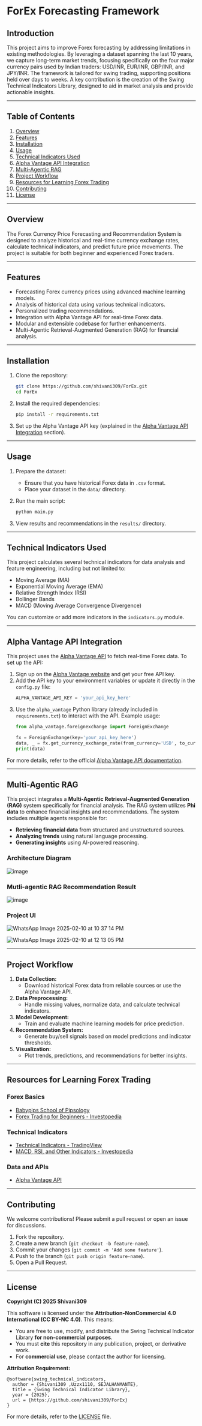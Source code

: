 # ForEx Forecasting Framework

## Introduction 

This project aims to improve Forex forecasting by addressing limitations in existing methodologies. By leveraging a dataset spanning the last 10 years, we capture long-term market trends, focusing specifically on the four major currency pairs used by Indian traders: USD/INR, EUR/INR, GBP/INR, and JPY/INR. The framework is tailored for swing trading, supporting positions held over days to weeks. A key contribution is the creation of the Swing Technical Indicators Library, designed to aid in market analysis and provide actionable insights.

---

## Table of Contents

1. [Overview](#overview)
2. [Features](#features)
3. [Installation](#installation)
4. [Usage](#usage)
5. [Technical Indicators Used](#technical-indicators-used)
6. [Alpha Vantage API Integration](#alpha-vantage-api-integration)
7. [Multi-Agentic RAG](#multi-agentic-rag)
8. [Project Workflow](#project-workflow)
9. [Resources for Learning Forex Trading](#resources-for-learning-forex-trading)
10. [Contributing](#contributing)
11. [License](#license)

---

## Overview

The Forex Currency Price Forecasting and Recommendation System is designed to analyze historical and real-time currency exchange rates, calculate technical indicators, and predict future price movements. The project is suitable for both beginner and experienced Forex traders.

---

## Features

- Forecasting Forex currency prices using advanced machine learning models.
- Analysis of historical data using various technical indicators.
- Personalized trading recommendations.
- Integration with Alpha Vantage API for real-time Forex data.
- Modular and extensible codebase for further enhancements.
- Multi-Agentic Retrieval-Augmented Generation (RAG) for financial analysis.

---

## Installation

1. Clone the repository:
   ```bash
   git clone https://github.com/shivani309/ForEx.git
   cd ForEx
   ```

2. Install the required dependencies:
   ```bash
   pip install -r requirements.txt
   ```

3. Set up the Alpha Vantage API key (explained in the [Alpha Vantage API Integration](#alpha-vantage-api-integration) section).

---

## Usage

1. Prepare the dataset:
   - Ensure that you have historical Forex data in `.csv` format.
   - Place your dataset in the `data/` directory.

2. Run the main script:
   ```bash
   python main.py
   ```

3. View results and recommendations in the `results/` directory.

---

## Technical Indicators Used

This project calculates several technical indicators for data analysis and feature engineering, including but not limited to:

- Moving Average (MA)
- Exponential Moving Average (EMA)
- Relative Strength Index (RSI)
- Bollinger Bands
- MACD (Moving Average Convergence Divergence)

You can customize or add more indicators in the `indicators.py` module.

---

## Alpha Vantage API Integration

This project uses the [Alpha Vantage API](https://www.alphavantage.co/) to fetch real-time Forex data. To set up the API:

1. Sign up on the [Alpha Vantage website](https://www.alphavantage.co/) and get your free API key.
2. Add the API key to your environment variables or update it directly in the `config.py` file:
   ```python
   ALPHA_VANTAGE_API_KEY = 'your_api_key_here'
   ```
3. Use the `alpha_vantage` Python library (already included in `requirements.txt`) to interact with the API. Example usage:
   ```python
   from alpha_vantage.foreignexchange import ForeignExchange

   fx = ForeignExchange(key='your_api_key_here')
   data, _ = fx.get_currency_exchange_rate(from_currency='USD', to_currency='EUR')
   print(data)
   ```

For more details, refer to the official [Alpha Vantage API documentation](https://www.alphavantage.co/documentation/).

---

## Multi-Agentic RAG

This project integrates a **Multi-Agentic Retrieval-Augmented Generation (RAG)** system specifically for financial analysis. The RAG system utilizes **Phi data** to enhance financial insights and recommendations. The system includes multiple agents responsible for:

- **Retrieving financial data** from structured and unstructured sources.
- **Analyzing trends** using natural language processing.
- **Generating insights** using AI-powered reasoning.

### Architecture Diagram
![image](https://github.com/user-attachments/assets/fbd82cbb-940e-46ac-8e2d-889bf65da5b2)

### Mutli-agentic RAG Recommendation Result
![image](https://github.com/user-attachments/assets/e6cb8669-0150-4f52-9a77-911c2f01427b)



### Project UI
![WhatsApp Image 2025-02-10 at 10 37 14 PM](https://github.com/user-attachments/assets/67ec81ee-6df4-46d0-9e1f-9eb4825aae46)

![WhatsApp Image 2025-02-10 at 12 13 05 PM](https://github.com/user-attachments/assets/9b41a7cc-460e-4033-b83b-421eba9aab05)


---

## Project Workflow

1. **Data Collection:**
   - Download historical Forex data from reliable sources or use the Alpha Vantage API.
2. **Data Preprocessing:**
   - Handle missing values, normalize data, and calculate technical indicators.
3. **Model Development:**
   - Train and evaluate machine learning models for price prediction.
4. **Recommendation System:**
   - Generate buy/sell signals based on model predictions and indicator thresholds.
5. **Visualization:**
   - Plot trends, predictions, and recommendations for better insights.

---

## Resources for Learning Forex Trading

### Forex Basics
- [Babypips School of Pipsology](https://www.babypips.com/learn/forex)
- [Forex Trading for Beginners - Investopedia](https://www.investopedia.com/terms/f/forex.asp)

### Technical Indicators
- [Technical Indicators - TradingView](https://www.tradingview.com/)
- [MACD, RSI, and Other Indicators - Investopedia](https://www.investopedia.com/terms/t/technicalindicator.asp)

### Data and APIs
- [Alpha Vantage API](https://www.alphavantage.co/)

---

## Contributing

We welcome contributions! Please submit a pull request or open an issue for discussions.

1. Fork the repository.
2. Create a new branch (`git checkout -b feature-name`).
3. Commit your changes (`git commit -m 'Add some feature'`).
4. Push to the branch (`git push origin feature-name`).
5. Open a Pull Request.

---

## License

**Copyright (C) 2025 Shivani309**

This software is licensed under the **Attribution-NonCommercial 4.0 International (CC BY-NC 4.0)**. This means:
- You are free to use, modify, and distribute the Swing Technical Indicator Library **for non-commercial purposes**.
- You must **cite** this repository in any publication, project, or derivative work.
- For **commercial use**, please contact the author for licensing.



**Attribution Requirement:**
```
@software{swing_technical_indicators,
  author = {Shivani309 ,Uzzx1110, SEJALHANMANTE},
  title = {Swing Technical Indicator Library},
  year = {2025},
  url = {https://github.com/shivani309/ForEx}
}
```

For more details, refer to the [LICENSE](LICENSE) file.

